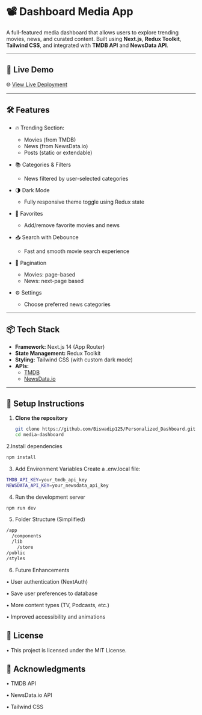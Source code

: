 # 📽️ Dashboard Media App

A full-featured media dashboard that allows users to explore trending movies, news, and curated content. Built using **Next.js**, **Redux Toolkit**, **Tailwind CSS**, and integrated with **TMDB API** and **NewsData API**.

---

## 🚀 Live Demo

🌐 [View Live Deployment](https://personalized-dashboard-sigma.vercel.app/)

---

## 🛠️ Features

- 🔥 Trending Section:
  - Movies (from TMDB)
  - News (from NewsData.io)
  - Posts (static or extendable)
    
- 📚 Categories & Filters
  - News filtered by user-selected categories
    
- 🌗 Dark Mode
  - Fully responsive theme toggle using Redux state
    
- 💾 Favorites
  - Add/remove favorite movies and news
    
- 📥 Search with Debounce
  - Fast and smooth movie search experience
    
- 🔁 Pagination
  - Movies: page-based
  - News: next-page based
    
- ⚙️ Settings
  - Choose preferred news categories

---

## 📦 Tech Stack

- **Framework:** Next.js 14 (App Router)
- **State Management:** Redux Toolkit
- **Styling:** Tailwind CSS (with custom dark mode)
- **APIs:**
  - [TMDB](https://www.themoviedb.org/documentation/api)
  - [NewsData.io](https://newsdata.io/docs)

---

## 🔧 Setup Instructions

1. **Clone the repository**
   ```bash
   git clone https://github.com/Biswadip125/Personalized_Dashboard.git
   cd media-dashboard
   ```

2.Install dependencies
  ```bash
  npm install
  ```

3. Add Environment Variables
Create a .env.local file:
  ````bash
  TMDB_API_KEY=your_tmdb_api_key
  NEWSDATA_API_KEY=your_newsdata_api_key
  ````

4. Run the development server
  ```bash
  npm run dev
  ```

5. Folder Structure (Simplified)
  ```bash
  /app
    /components
    /lib
      /store
  /public
  /styles
  ````

6. Future Enhancements

• User authentication (NextAuth)

• Save user preferences to database

• More content types (TV, Podcasts, etc.)

• Improved accessibility and animations

## 📜 License

• This project is licensed under the MIT License.

## 🙌 Acknowledgments

• TMDB API

• NewsData.io API

• Tailwind CSS
